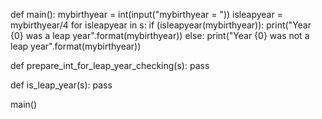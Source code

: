 def main():
    mybirthyear = int(input("mybirthyear = "))
    isleapyear = mybirthyear/4
    for isleapyear in s:
        if (isleapyear(mybirthyear)):
            print("Year {0} was a leap year".format(mybirthyear))
        else:
            print("Year {0} was not a leap year".format(mybirthyear))

def prepare_int_for_leap_year_checking(s):
    pass

def is_leap_year(s):
    pass

main()
